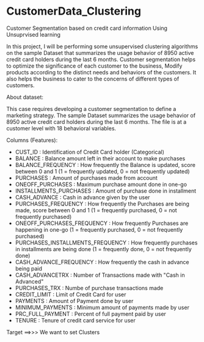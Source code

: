 # CustomerData_Clustering
Customer Segmentation based on credit card information Using Unsuprvised learning

In this project, I will be performing some unsupervised clustering algorithms on the sample Dataset that summarizes the usage behavior of 8950 active credit card holders during the last 6 months. Customer segmentation helps to optimize the significance of each customer to the business, Modify products according to the distinct needs and behaviors of the customers. It also helps the business to cater to the concerns of different types of customers.

About dataset:

This case requires developing a customer segmentation to define a marketing strategy. The sample Dataset summarizes the usage behavior of 8950 active credit card holders during the last 6 months. The file is at a customer level with 18 behavioral variables.

Columns (Features):

- CUST_ID : Identification of Credit Card holder (Categorical)
- BALANCE : Balance amount left in their account to make purchases
- BALANCE_FREQUENCY : How frequently the Balance is updated, score between 0 and 1 (1 = frequently updated, 0 = not frequently updated)
- PURCHASES : Amount of purchases made from account
- ONEOFF_PURCHASES : Maximum purchase amount done in one-go
- INSTALLMENTS_PURCHASES : Amount of purchase done in installment
- CASH_ADVANCE : Cash in advance given by the user
- PURCHASES_FREQUENCY : How frequently the Purchases are being made, score between 0 and 1 (1 = frequently purchased, 0 = not frequently purchased)
- ONEOFF_PURCHASES_FREQUENCY : How frequently Purchases are happening in one-go (1 = frequently purchased, 0 = not frequently purchased)
- PURCHASES_INSTALLMENTS_FREQUENCY : How frequently purchases in installments are being done (1 = frequently done, 0 = not frequently done)
- CASH_ADVANCE_FREQUENCY : How frequently the cash in advance being paid
- CASH_ADVANCETRX : Number of Transactions made with "Cash in Advanced"
- PURCHASES_TRX : Numbe of purchase transactions made
- CREDIT_LIMIT : Limit of Credit Card for user
- PAYMENTS : Amount of Payment done by user
- MINIMUM_PAYMENTS : Minimum amount of payments made by user
- PRC_FULL_PAYMENT : Percent of full payment paid by user
- TENURE : Tenure of credit card service for user

Target ==>>> We want to set Clusters




